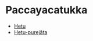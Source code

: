 

# Paccayacatukka

* [Hetu](Paccayacatukka/Hetu.md)
* [Hetu-purejāta](Paccayacatukka/Hetu-purejata.md)



